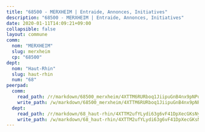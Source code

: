```yaml
---
title: "68500 - MERXHEIM | Entraide, Annonces, Initiatives"
description: "68500 - MERXHEIM | Entraide, Annonces, Initiatives"
date: 2020-01-11T14:09:21+09:00
collapsible: false
layout: commune
comm:
  nom: "MERXHEIM"
  slug: merxheim
  cp: "68500"
dept:
  nom: "Haut-Rhin"
  slug: haut-rhin
  num: "68"
peerpad:
  comm:
    read_path: /r/markdown/68500_merxheim/4XTTM6RURboq1JiipuGnB4nx9pNPqXuokdcMcBm8jXoR3Spnj
    write_path: /w/markdown/68500_merxheim/4XTTM6RURboq1JiipuGnB4nx9pNPqXuokdcMcBm8jXoR3Spnj-K3TgU417enu9qjQgTRbYf1wGSAATWmXkTAD799e8pPw2a6qFJRYyuMapvqJdRmcZVVm5VrZ1DrzonUSdnmEr36FLgJ2kqANcKekyz1vFcjKXAoNanZxUuf6s81dHMh2YggDVx7eo
  dept:
    read_path: /r/markdown/68_haut-rhin/4XTTM2ufYLydi63g6vF41DpXecGKsNyPwfYZm17739WmSX8D6
    write_path: /w/markdown/68_haut-rhin/4XTTM2ufYLydi63g6vF41DpXecGKsNyPwfYZm17739WmSX8D6-K3TgU54kRPxhV9NQGp69HN4Y5d3LQNuYyH5D4FBbwWQypx4yU2WRuHwHS45pVNzvj4gAPFGwcqH7tBw9rarH3xrmqLGEeBuA7KYb3QDsZTrkPVn1tpH8CBA8iBrzy2eLBP8xSvPJ
---
```


